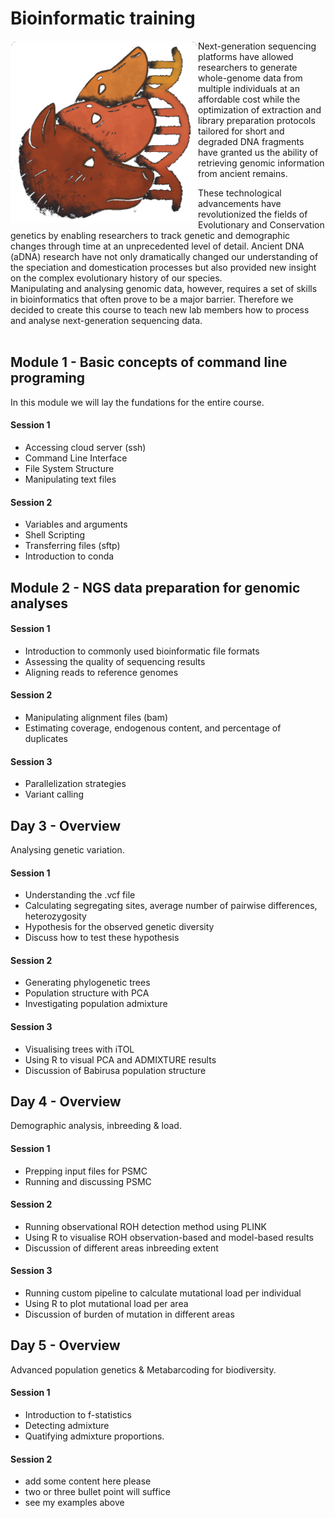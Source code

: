 # Bioinformatic training

<img align="left" width="300" src=./IM/LabLogo.png alt="Lab-Logo" />
Next-generation sequencing platforms have allowed researchers to generate whole-genome data from multiple individuals at an affordable cost while the optimization of extraction and library preparation protocols tailored for short and degraded DNA fragments have granted us the ability of retrieving genomic information from ancient remains.  

These technological advancements have revolutionized the fields of Evolutionary and Conservation genetics by enabling researchers to track genetic and demographic changes through time at an unprecedented level of detail. Ancient DNA (aDNA) research have not only dramatically changed our understanding of the speciation and domestication processes but also provided new insight on the complex evolutionary history of our species.    
Manipulating and analysing genomic data, however, requires a set of skills in bioinformatics that often prove to be a major barrier. Therefore we decided to create this course to teach new lab members how to process and analyse next-generation sequencing data.  
<br clear="left"/>

## Module 1 - Basic concepts of command line programing
In this module we will lay the fundations for the entire course. 

#### Session 1
- Accessing cloud server (ssh)
- Command Line Interface
- File System Structure
- Manipulating text files

#### Session 2
- Variables and arguments
- Shell Scripting
- Transferring files (sftp)
- Introduction to conda


## Module 2 - NGS data preparation for genomic analyses


#### Session 1
- Introduction to commonly used bioinformatic file formats
- Assessing the quality of sequencing results
- Aligning reads to reference genomes

#### Session 2
- Manipulating alignment files (bam)
- Estimating coverage, endogenous content, and percentage of duplicates

#### Session 3
- Parallelization strategies
- Variant calling

## Day 3 - Overview
Analysing genetic variation.

#### Session 1
- Understanding the .vcf file
- Calculating segregating sites, average number of pairwise differences, heterozygosity
- Hypothesis for the observed genetic diversity
- Discuss how to test these hypothesis

#### Session 2
- Generating phylogenetic trees
- Population structure with PCA
- Investigating population admixture

#### Session 3
- Visualising trees with iTOL
- Using R to visual PCA and ADMIXTURE results
- Discussion of Babirusa population structure

## Day 4 - Overview
Demographic analysis, inbreeding & load.

#### Session 1
- Prepping input files for PSMC
- Running and discussing PSMC

#### Session 2
- Running observational ROH detection method using PLINK
- Using R to visualise ROH observation-based and model-based results
- Discussion of different areas inbreeding extent

#### Session 3
- Running custom pipeline to calculate mutational load per individual
- Using R to plot mutational load per area
- Discussion of burden of mutation in different areas

## Day 5 - Overview
Advanced population genetics & Metabarcoding for biodiversity.

#### Session 1
- Introduction to f-statistics
- Detecting admixture
- Quatifying admixture proportions.

#### Session 2
- add some content here please
- two or three bullet point will suffice
- see my examples above
